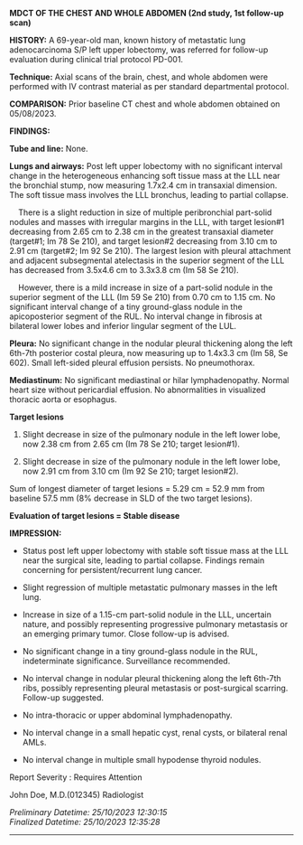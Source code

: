 
**MDCT OF THE CHEST AND WHOLE ABDOMEN (2nd study, 1st follow-up scan)**   

   

**HISTORY:** 
A 69-year-old man, known history of metastatic lung adenocarcinoma
S/P left upper lobectomy, was referred for follow-up evaluation during clinical trial protocol PD-001.    

**Technique:**
 Axial scans of the brain, chest, and whole abdomen were performed with IV
contrast material as per standard departmental protocol.    

**COMPARISON:**
 Prior baseline CT chest and whole abdomen obtained on 05/08/2023.
  
   

**FINDINGS:**    

**Tube and line:**
 None.    

**Lungs and airways:** 
 Post left upper lobectomy with no significant interval change in the
heterogeneous enhancing soft tissue mass at the LLL near the bronchial stump, now measuring 1.7x2.4 cm
in transaxial dimension. The soft tissue mass involves the LLL bronchus, leading to partial collapse.
   

      
There is a slight reduction in size of multiple peribronchial part-solid nodules and masses with irregular
margins in the LLL, with target lesion#1 decreasing from 2.65 cm to 2.38 cm in the greatest transaxial diameter
(target#1; Im 78 Se 210), and target lesion#2 decreasing from 3.10 cm to 2.91 cm (target#2; Im 92 Se 210).
The largest lesion with pleural attachment and adjacent subsegmental atelectasis in the superior segment of
the LLL has decreased from 3.5x4.6 cm to 3.3x3.8 cm (Im 58 Se 210).    

      
However, there is a mild increase in size of a part-solid nodule in the superior segment of the LLL
(Im 59 Se 210) from 0.70 cm to 1.15 cm. No significant interval change of a tiny ground-glass nodule in the
apicoposterior segment of the RUL. No interval change in fibrosis at bilateral lower lobes and inferior
lingular segment of the LUL.    

**Pleura:**
 No significant change in the nodular pleural thickening along the left
6th-7th posterior costal pleura, now measuring up to 1.4x3.3 cm (Im 58, Se 602). Small left-sided pleural
effusion persists. No pneumothorax.    

**Mediastinum:** 
 No significant mediastinal or hilar lymphadenopathy. Normal heart
size without pericardial effusion. No abnormalities in visualized thoracic aorta or esophagus.    

**Target lesions**    

 1. Slight decrease in size of the pulmonary nodule in the left lower lobe,
now 2.38 cm from 2.65 cm (Im 78 Se 210; target lesion#1).    

 2. Slight decrease in size of the pulmonary nodule in the left lower lobe,
now 2.91 cm from 3.10 cm (Im 92 Se 210; target lesion#2).    

    

 Sum of longest diameter of target lesions = 5.29 cm = 52.9 mm from
baseline 57.5 mm (8% decrease in SLD of the two target lesions).    

 **Evaluation of target lesions = Stable disease**    

  

**IMPRESSION:**    

 - Status post left upper lobectomy with stable soft tissue mass at the
LLL near the surgical site, leading to partial collapse. Findings remain concerning for persistent/recurrent
lung cancer.    

 - Slight regression of multiple metastatic pulmonary masses in the left
lung.    

 - Increase in size of a 1.15-cm part-solid nodule in the LLL,
uncertain nature, and possibly representing progressive pulmonary metastasis or an emerging primary tumor.
Close follow-up is advised.    

 - No significant change in a tiny ground-glass nodule in the RUL,
indeterminate significance. Surveillance recommended.    

 - No interval change in nodular pleural thickening along the left 6th-7th
ribs, possibly representing pleural metastasis or post-surgical scarring. Follow-up suggested.    

 - No intra-thoracic or upper abdominal lymphadenopathy.    

 - No interval change in a small hepatic cyst, renal cysts, or bilateral
renal AMLs.    

 - No interval change in multiple small hypodense thyroid nodules.    

   
   

Report Severity : Requires Attention   
   

John Doe, M.D.(012345) Radiologist   
   
   

*Preliminary Datetime: 25/10/2023 12:30:15  
Finalized Datetime:
25/10/2023 12:35:28*  
   
   
   
-------------------------
